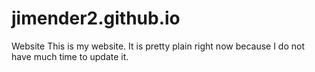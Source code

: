 # jimender2.github.io
Website
This is my website. It is pretty plain right now because I do not have much time to update it.
